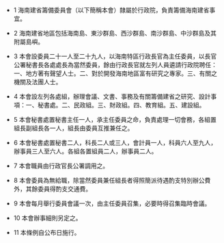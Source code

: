 * 1 海南建省籌備委員會（以下簡稱本會）隸屬於行政院，負責籌備海南建省事宜。

* 2 海南建省地區包括海南島、東沙群島、西沙群島、南沙群島、中沙群島及其附屬島嶼。

* 3 本會設委員二十一人至二十九人，以海南特區行政長官為主任委員，以長官公署秘書長各處處長為當然委員，餘由行政長官就左列人員遴請行政院聘任：一、地方著有聲望人士。二、對於開發海南地區富有研究之專家。三、有關之機關及法團人士。

* 4 本會設左列各處組，辦理會議、文書、事務及有關籌備建省之研究、設計事項：一、秘書處。二、民政組。三、財政組。四、教育組。五、建設組。

* 5 本會秘書處置秘書主任一人，承主任委員之命，負責處理一切會務，各組置組長副組長各一人，組長由委員互推兼任之。

* 6 本會秘書處置秘書二人，科長二人或三人，會計員一人，科員六人至九人，辦事員三人至六人。各組各置組員二人，辦事員二人。

* 7 本會職員由行政官長公署調用之。

* 8 本會委員為無給職，除當然委員兼任組長者得照簡派待遇酌支特別辦公費外，其餘委員得酌支交通費。

* 9 本會每月舉行委員會議一次，由主任委員召集，必要時得召集臨時會議。

* 10 本會辦事細則另定之。

* 11 本條例自公布日施行。

